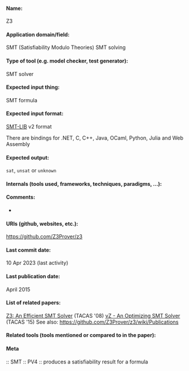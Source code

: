 #### Name:
Z3

#### Application domain/field:
SMT (Satisfiability Modulo Theories)
SMT solving

#### Type of tool (e.g. model checker, test generator):
SMT solver

#### Expected input thing:
SMT formula

#### Expected input format:
[SMT-LIB](../../../Formats/SMT-LIB.md) v2 format

There are bindings for .NET, C, C++, Java, OCaml, Python, Julia and Web Assembly

#### Expected output:
`sat`, `unsat` or `unknown`

#### Internals (tools used, frameworks, techniques, paradigms, ...):

#### Comments:
-

#### URIs (github, websites, etc.):
https://github.com/Z3Prover/z3

#### Last commit date:
10 Apr 2023 (last activity)

#### Last publication date:
April 2015

#### List of related papers:
[Z3: An Efficient SMT Solver](https://doi.org/10.1007/978-3-540-78800-3_24) (TACAS '08)
[νZ - An Optimizing SMT Solver](https://doi.org/10.1007/978-3-662-46681-0_14) (TACAS '15)
See also: https://github.com/Z3Prover/z3/wiki/Publications

#### Related tools (tools mentioned or compared to in the paper):

#### Meta
:: SMT
:: PV4 :: produces a satisfiability result for a formula
